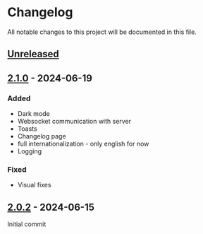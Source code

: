 # Changelog
All notable changes to this project will be documented in this file.

## [Unreleased]

## [2.1.0] - 2024-06-19
### Added
- Dark mode
- Websocket communication with server
- Toasts
- Changelog page
- full internationalization - only english for now
- Logging

### Fixed
- Visual fixes

## [2.0.2] - 2024-06-15
Initial commit

[Unreleased]: https://github.com/jmconde/SPTProfileConnectWeb/compare/2.1.0...HEAD
[2.1.0]: https://github.com/jmconde/SPTProfileConnectWeb/compare/2.0.2...2.1.0
[2.0.2]: https://github.com/jmconde/SPTProfileConnectWeb/releases/tag/2.0.2
